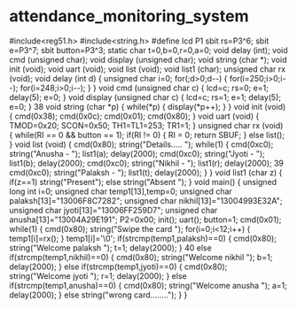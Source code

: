 # attendance_monitoring_system
#include<reg51.h>
#include<string.h>
#define lcd P1
sbit rs=P3^6;
sbit e=P3^7;
sbit button=P3^3;
static char t=0,b=0,r=0,a=0;
void delay (int);
void cmd (unsigned char);
void display (unsigned char);
void string (char *);
void init (void);
void uart (void);
void list (void);
void list1 (char);
unsigned char rx (void);
void delay (int d)
{
unsigned char i=0;
for(;d>0;d--)
{
for(i=250;i>0;i--);
for(i=248;i>0;i--);
}
}
void cmd (unsigned char c)
{
lcd=c;
rs=0;
e=1;
delay(5);
e=0;
}
void display (unsigned char c)
{
lcd=c;
rs=1;
e=1;
delay(5);
e=0;
}
38
void string (char *p)
{
while(*p)
{
display(*p++);
}
}
void init (void)
{
cmd(0x38);
cmd(0x0c);
cmd(0x01);
cmd(0x80);
}
void uart (void)
{
TMOD=0x20;
SCON=0x50;
TH1=TL1=253;
TR1=1;
}
unsigned char rx (void)
{
while(RI == 0 && button == 1);
if(RI != 0)
{
RI = 0;
return SBUF;
}
else
list();
}
void list (void)
{
cmd(0x80);
string("Details..... ");
while(1)
{
cmd(0xc0);
string("Anusha - ");
list1(a);
delay(2000);
cmd(0xc0);
string("Jyoti - ");
list1(b);
delay(2000);
cmd(0xc0);
string("Nikhil - ");
list1(r);
delay(2000);
39
cmd(0xc0);
string("Palaksh - ");
list1(t);
delay(2000);
}
}
void list1 (char z)
{
if(z==1)
string("Present");
else
string("Absent ");
}
void main()
{
unsigned long int i=0;
unsigned char temp1[13],temp=0;
unsigned char palaksh[13]="13006F8C7282";
unsigned char nikhil[13]="13004993E32A";
unsigned char jyoti[13]="13006FF259D7";
unsigned char anusha[13]="13004A29E191";
P2=0x00;
init();
uart();
button=1;
cmd(0x01);
while(1)
{
cmd(0x80);
string("Swipe the card ");
for(i=0;i<12;i++)
{
temp1[i]=rx();
}
temp1[i]='\0';
if(strcmp(temp1,palaksh)==0)
{
cmd(0x80);
string("Welcome palaksh ");
t=1;
delay(2000);
}
40
else if(strcmp(temp1,nikhil)==0)
{
cmd(0x80);
string("Welcome nikhil ");
b=1;
delay(2000);
}
else if(strcmp(temp1,jyoti)==0)
{
cmd(0x80);
string("Welcome jyoti ");
r=1;
delay(2000);
}
else if(strcmp(temp1,anusha)==0)
{
cmd(0x80);
string("Welcome anusha ");
a=1;
delay(2000);
}
else
string("wrong card........");
}
}
